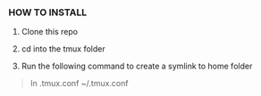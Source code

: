 ### HOW TO INSTALL

1. Clone this repo

2. cd into the tmux folder

3. Run the following command to create a symlink to home folder

> ln .tmux.conf ~/.tmux.conf
